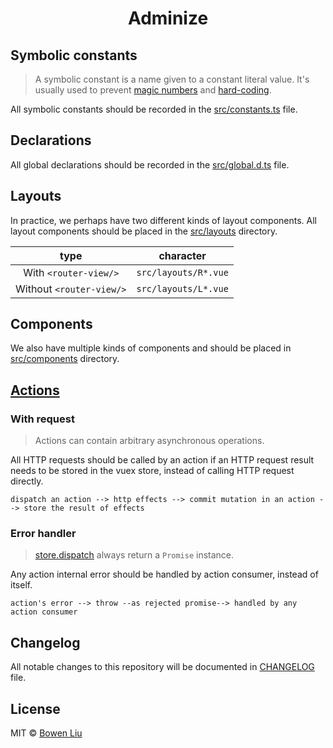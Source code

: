 <h1 align="center">Adminize</h1>

## Symbolic constants

> A symbolic constant is a name given to a constant literal value. It's usually used to prevent [magic numbers][wiki-magic-number] and [hard-coding][wiki-hard-coding].

[wiki-magic-number]: https://en.wikipedia.org/wiki/Magic_number_(programming)
[wiki-hard-coding]: https://en.wikipedia.org/wiki/Hard_coding

All symbolic constants should be recorded in the [src/constants.ts](src/constants.ts) file.

## Declarations

All global declarations should be recorded in the [src/global.d.ts](src/global.d.ts) file.

## Layouts

In practice, we perhaps have two different kinds of layout components. All layout components should be placed in the [src/layouts](src/layouts) directory.

|           type           |      character       |
| :----------------------: | :------------------: |
|  With `<router-view/>`   | `src/layouts/R*.vue` |
| Without `<router-view/>` | `src/layouts/L*.vue` |

## Components

We also have multiple kinds of components and should be placed in [src/components](src/components) directory.

## [Actions][doc-vuex-actions]

[doc-vuex-actions]: https://vuex.vuejs.org/guide/actions.html#actions

### With request

> Actions can contain arbitrary asynchronous operations.

All HTTP requests should be called by an action if an HTTP request result needs to be stored in the vuex store, instead of calling HTTP request directly.

```
dispatch an action --> http effects --> commit mutation in an action --> store the result of effects
```

### Error handler

> [store.dispatch][doc-vuex-dispatch] always return a `Promise` instance.

[doc-vuex-dispatch]: https://vuex.vuejs.org/api/#dispatch

Any action internal error should be handled by action consumer, instead of itself.

```
action's error --> throw --as rejected promise--> handled by any action consumer
```

## Changelog

All notable changes to this repository will be documented in [CHANGELOG](./CHANGELOG.md) file.

## License

MIT © [Bowen Liu](https://github.com/lbwa)

